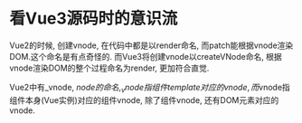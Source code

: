 # 看Vue3源码时的意识流

Vue2的时候, 创建vnode, 在代码中都是以render命名, 而patch能根据vnode渲染DOM.这个命名是有点奇怪的. 而Vue3将创建vnode以createVNode命名, 根据vnode渲染DOM的整个过程命名为render, 更加符合直觉.

Vue2中有_vnode, $node的命名, _vnode指组件template对应的vnode, 而$vnode指组件本身(Vue实例)对应的组件vnode, 除了组件vnode, 还有DOM元素对应的vnode.